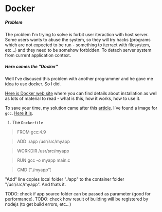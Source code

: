 # Docker

##### Problem

The problem I'm trying to solve is forbit user iteraction with host server. Some users wants to abuse the system, so they will try hacks (programs which are not expected to be run - something to iterract with filesystem, etc...) and they need to be somehow forbidden. To detach server system from current application context.

##### Here comes the "Docker"

Well I've discused this problem with another programmer and he gave me idea to use docker. So I did.

[Here is Docker web site](https://www.docker.com/) where you can find details about installation as well as lots of material to read - what is this, how it works, how to use it.

To save your time, my solution came after this [article](https://docs.docker.com/engine/getstarted/step_four/). I've found a image for `gcc`. [Here it is](https://hub.docker.com/_/gcc/).

1. The `Dockerfile`

>FROM gcc:4.9

>ADD ./app /usr/src/myapp

>WORKDIR /usr/src/myapp

>RUN gcc -o myapp main.c

>CMD ["./myapp"]

"Add" line copies local folder "./app" to the container folder "/usr/src/myapp". And thats it.

TODO: check if app source folder can be passed as parameter (good for performance).
TODO: check how result of building will be registered by nodejs (to get build errors, etc...)
